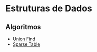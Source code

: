 # Estruturas de Dados

## Algoritmos
- [Union Find](unionfind/README.md)
- [Sparse Table](sparsetable/README.md)
